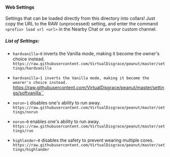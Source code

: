 #### Web Settings

Settings that can be loaded directly from this directory into collars! Just copy the URL to the RAW (unprocessed) setting, and enter the command ``<prefix> load url <url>`` in the Nearby Chat or on your custom channel.

##### List of Settings:

* ``hardvanilla~0`` inverts the Vanilla mode, making it become the owner's choice instead.
``https://raw.githubusercontent.com/VirtualDisgrace/peanut/master/settings/hardvanilla``

* ``hardvanilla~1 inverts the Vanilla mode, making it become the wearer's choice instead. 
``https://raw.githubusercontent.com/VirtualDisgrace/peanut/master/settings/softvanilla``

* ``norun~1`` disables one's ability to run away.
``https://raw.githubusercontent.com/VirtualDisgrace/peanut/master/settings/norun``

* ``norun~0`` enables one's ability to run away.
``https://raw.githubusercontent.com/VirtualDisgrace/peanut/master/settings/run``

* ``highlander~0`` disables the safety to prevent wearing multiple cores.
``https://raw.githubusercontent.com/VirtualDisgrace/peanut/master/settings/highlander``

